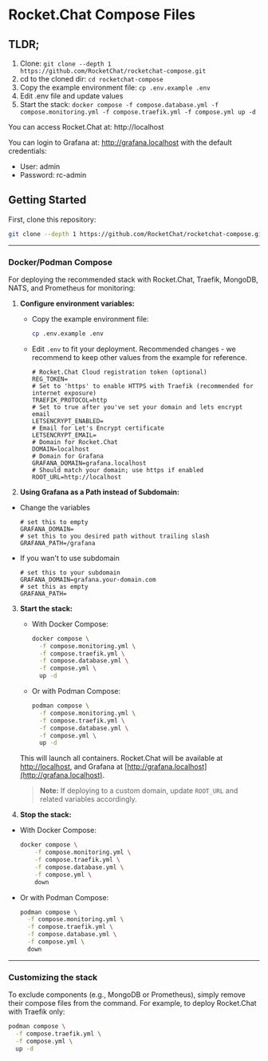 
# Rocket.Chat Compose Files

## TLDR;

1. Clone: `git clone --depth 1 https://github.com/RocketChat/rocketchat-compose.git`
2. cd to the cloned dir: `cd rocketchat-compose`
3. Copy the example environment file: `cp .env.example .env`
4. Edit .env file and update values
5. Start the stack: `docker compose -f compose.database.yml -f compose.monitoring.yml -f compose.traefik.yml -f compose.yml up -d`

You can access Rocket.Chat at: http://localhost

You can login to Grafana at: http://grafana.localhost with the default credentials:
* User: admin
* Password: rc-admin

## Getting Started

First, clone this repository:

```bash
git clone --depth 1 https://github.com/RocketChat/rocketchat-compose.git
```

---


### Docker/Podman Compose


For deploying the recommended stack with Rocket.Chat, Traefik, MongoDB, NATS, and Prometheus for monitoring:

1. **Configure environment variables:**
   - Copy the example environment file:
     ```bash
     cp .env.example .env
     ```
   - Edit `.env` to fit your deployment. Recommended changes - we recommend to keep other values from the example for reference.
     ```env
     # Rocket.Chat Cloud registration token (optional)
     REG_TOKEN=
     # Set to 'https' to enable HTTPS with Traefik (recommended for internet exposure)
     TRAEFIK_PROTOCOL=http
     # Set to true after you've set your domain and lets encrypt email
     LETSENCRYPT_ENABLED=
     # Email for Let's Encrypt certificate
     LETSENCRYPT_EMAIL=
     # Domain for Rocket.Chat
     DOMAIN=localhost
     # Domain for Grafana
     GRAFANA_DOMAIN=grafana.localhost
     # Should match your domain; use https if enabled
     ROOT_URL=http://localhost
     ```

2. **Using Grafana as a Path instead of Subdomain:**
  - Change the variables
    ```env
    # set this to empty
    GRAFANA_DOMAIN=
    # set this to you desired path without trailing slash
    GRAFANA_PATH=/grafana
    ```
  - If you wan't to use subdomain
    ```env
    # set this to your subdomain
    GRAFANA_DOMAIN=grafana.your-domain.com
    # set this as empty
    GRAFANA_PATH=
    ```

3. **Start the stack:**
   - With Docker Compose:
     ```bash
     docker compose \
       -f compose.monitoring.yml \
       -f compose.traefik.yml \
       -f compose.database.yml \
       -f compose.yml \
       up -d
     ```
   - Or with Podman Compose:
     ```bash
     podman compose \
       -f compose.monitoring.yml \
       -f compose.traefik.yml \
       -f compose.database.yml \
       -f compose.yml \
       up -d
     ```

   This will launch all containers. Rocket.Chat will be available at [http://localhost](http://localhost), and Grafana at [http://grafana.localhost](http://grafana.localhost).
   > **Note:** If deploying to a custom domain, update `ROOT_URL` and related variables accordingly.

4. **Stop the stack:**
  - With Docker Compose:
    ```bash
    docker compose \
        -f compose.monitoring.yml \
        -f compose.traefik.yml \
        -f compose.database.yml \
        -f compose.yml \
        down
    ```
  - Or with Podman Compose:
     ```bash
     podman compose \
       -f compose.monitoring.yml \
       -f compose.traefik.yml \
       -f compose.database.yml \
       -f compose.yml \
       down
     ```

---

### Customizing the stack

To exclude components (e.g., MongoDB or Prometheus), simply remove their compose files from the command. For example, to deploy Rocket.Chat with Traefik only:

```bash
podman compose \
  -f compose.traefik.yml \
  -f compose.yml \
  up -d
```
